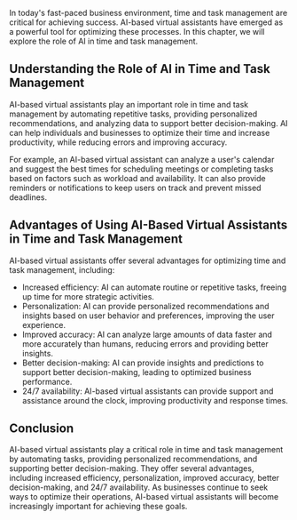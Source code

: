 
In today's fast-paced business environment, time and task management are critical for achieving success. AI-based virtual assistants have emerged as a powerful tool for optimizing these processes. In this chapter, we will explore the role of AI in time and task management.

Understanding the Role of AI in Time and Task Management
--------------------------------------------------------

AI-based virtual assistants play an important role in time and task management by automating repetitive tasks, providing personalized recommendations, and analyzing data to support better decision-making. AI can help individuals and businesses to optimize their time and increase productivity, while reducing errors and improving accuracy.

For example, an AI-based virtual assistant can analyze a user's calendar and suggest the best times for scheduling meetings or completing tasks based on factors such as workload and availability. It can also provide reminders or notifications to keep users on track and prevent missed deadlines.

Advantages of Using AI-Based Virtual Assistants in Time and Task Management
---------------------------------------------------------------------------

AI-based virtual assistants offer several advantages for optimizing time and task management, including:

* Increased efficiency: AI can automate routine or repetitive tasks, freeing up time for more strategic activities.
* Personalization: AI can provide personalized recommendations and insights based on user behavior and preferences, improving the user experience.
* Improved accuracy: AI can analyze large amounts of data faster and more accurately than humans, reducing errors and providing better insights.
* Better decision-making: AI can provide insights and predictions to support better decision-making, leading to optimized business performance.
* 24/7 availability: AI-based virtual assistants can provide support and assistance around the clock, improving productivity and response times.

Conclusion
----------

AI-based virtual assistants play a critical role in time and task management by automating tasks, providing personalized recommendations, and supporting better decision-making. They offer several advantages, including increased efficiency, personalization, improved accuracy, better decision-making, and 24/7 availability. As businesses continue to seek ways to optimize their operations, AI-based virtual assistants will become increasingly important for achieving these goals.
